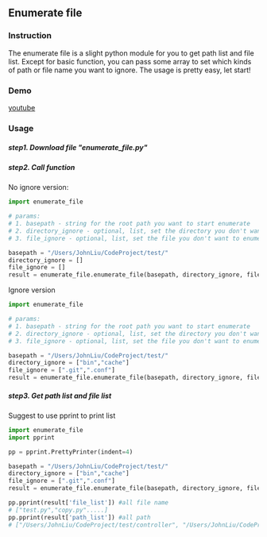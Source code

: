 ## Enumerate file
### Instruction
The enumerate file is a slight python module for you to get path list and file list.
Except for basic function, you can pass some array to set which kinds of path or file name you want to ignore.
The usage is pretty easy, let start!
### Demo

[youtube](https://www.youtube.com/watch?v=EjXbszalq-M&feature=youtu.be)

### Usage
##### step1. Download file "enumerate_file.py"
##### step2. Call function
No ignore version:
``` python
import enumerate_file

# params:
# 1. basepath - string for the root path you want to start enumerate
# 2. directory_ignore - optional, list, set the directory you don't want to enumerate
# 3. file_ignore - optional, list, set the file you don't want to enumerate( pass Filename Extension, please )

basepath = "/Users/JohnLiu/CodeProject/test/"
directory_ignore = []
file_ignore = []
result = enumerate_file.enumerate_file(basepath, directory_ignore, file_ignore)
```
Ignore version
``` python
import enumerate_file

# params:
# 1. basepath - string for the root path you want to start enumerate
# 2. directory_ignore - optional, list, set the directory you don't want to enumerate
# 3. file_ignore - optional, list, set the file you don't want to enumerate( pass Filename Extension, please )

basepath = "/Users/JohnLiu/CodeProject/test/"
directory_ignore = ["bin","cache"]
file_ignore = [".git",".conf"]
result = enumerate_file.enumerate_file(basepath, directory_ignore, file_ignore)
```

##### step3. Get path list and file list
Suggest to use pprint to print list 
``` python
import enumerate_file
import pprint

pp = pprint.PrettyPrinter(indent=4)

basepath = "/Users/JohnLiu/CodeProject/test/"
directory_ignore = ["bin","cache"]
file_ignore = [".git",".conf"]
result = enumerate_file.enumerate_file(basepath, directory_ignore, file_ignore)

pp.pprint(result['file_list']) #all file name
# ["test.py","copy.py".....]
pp.pprint(result['path_list']) #all path 
# ["/Users/JohnLiu/CodeProject/test/controller", "/Users/JohnLiu/CodeProject/test/model"...]
```
